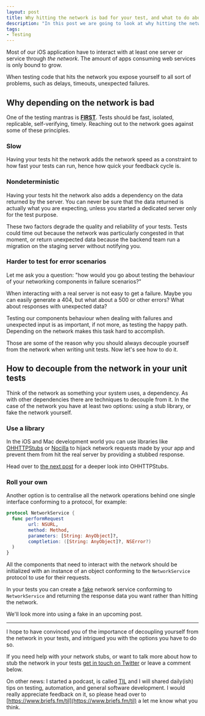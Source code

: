 ```yaml
---
layout: post
title: Why hitting the network is bad for your test, and what to do about it
description: "In this post we are going to look at why hitting the network from your unit tests is a bad thing, and introduce some way to solve the problem."
tags:
- Testing
---
```


Most of our iOS application have to interact with at least one server or
service through _the network_. The amount of apps consuming web services is
only bound to grow.

When testing code that hits the network you expose yourself to all sort of
problems, such as delays, timeouts, unexpected failures.

## Why depending on the network is bad

One of the testing mantras is [**FIRST**](https://pragprog.com/magazines/2012-01/unit-tests-are-first).
Tests should be fast, isolated, replicable, self-verifying, timely. Reaching
out to the network goes against some of these principles.

### Slow

Having your tests hit the network adds the network speed as a constraint
to how fast your tests can run, hence how quick your feedback cycle is.

### Nondeterministic

Having your tests hit the network also adds a dependency on the data returned
by the server. You can never be sure that the data returned is actually what
you are expecting, unless you started a dedicated server only for the test
purpose.

These two factors degrade the quality and reliability of your tests. Tests
could time out because the network was particularly congested in that moment,
or return unexpected data because the backend team run a migration on the
staging server without notifying you.

### Harder to test for error scenarios

Let me ask you a question: "how would you go about testing the behaviour of
your networking components in failure scenarios?"

When interacting with a real server is not easy to get a failure. Maybe you can
easily generate a 404, but what about a 500 or other errors? What about
responses with unexpected data?

Testing our components behaviour when dealing with failures and unexpected input
is as important, if not more, as testing the happy path. Depending on the network
makes this task hard to accomplish.

Those are some of the reason why you should always decouple yourself from the
network when writing unit tests. Now let's see how to do it.

## How to decouple from the network in your unit tests

Think of the network as something your system uses, a dependency. As with other
dependencies there are techniques to decouple from it. In the case of the network
you have at least two options: using a stub library, or fake the network yourself.

### Use a library

In the iOS and Mac development world you can use libraries like [OHHTTPStubs](https://github.com/AliSoftware/OHHTTPStubs)
or [Nocilla](https://github.com/luisobo/Nocilla) to hijack network requests
made by your app and prevent them from hit the real server by providing a
stubbed response.

Head over to [the next post](http://mokacoding.com/blog/ohhttpstubs/) for a
deeper look into OHHTTPStubs.

### Roll your own

Another option is to centralise all the network operations behind one single
interface conforming to a protocol, for example:

```swift
protocol NetworkService {
  func performRequest
		url: NSURL,
		method: Method,
		parameters: [String: AnyObject]?,
		comptletion: ([String: AnyObject]?, NSError?)
  )
}
```

All the components that need to interact with the network should be initialized
with an instance of an object conforming to the `NetworkService` protocol to
use for their requests.

In your tests you can create a [fake](http://xunitpatterns.com/Fake%20Object.html)
network service conforming to `NetworkService` and returning the response data
you want rather than hitting the network.

We'll look more into using a fake in an upcoming post.

---

I hope to have convinced you of the importance of decoupling yourself from the
network in your tests, and intrigued you with the options you have to do so.

If you need help with your network stubs, or want to talk more about how to
stub the network in your tests [get in touch on Twitter](http://twitter.com/mokagio)
or leave a comment below.

On other news: I started a podcast, is called [TIL](https://www.briefs.fm/til)
and I will shared daily(ish) tips on testing, automation, and general software
development. I would really appreciate feedback on it, so please head over to
[https://www.briefs.fm/til](https://www.briefs.fm/til) a let me know what you think.


